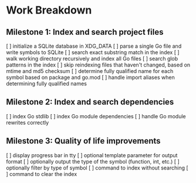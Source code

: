 Work Breakdown
==============

Milestone 1: Index and search project files
-------------------------------------------

[ ] initialize a SQLite database in XDG_DATA
[ ] parse a single Go file and write symbols to SQLite
[ ] search exact substring match in the index
[ ] walk working directory recursively and index all Go files
[ ] search glob patterns in the index
[ ] skip reindexing files that haven't changed, based on mtime and md5 checksum
[ ] determine fully qualified name for each symbol based on package and go.mod
[ ] handle import aliases when determining fully qualified names

Milestone 2: Index and search dependencies
------------------------------------------

[ ] index Go stdlib
[ ] index Go module dependencies
[ ] handle Go module rewrites correctly

Milestone 3: Quality of life improvements
-----------------------------------------

[ ] display progress bar in tty
[ ] optional template parameter for output format
[ ] optionally output the type of the symbol (function, int, etc.)
[ ] optionally filter by type of symbol
[ ] command to index without searching
[ ] command to clear the index
